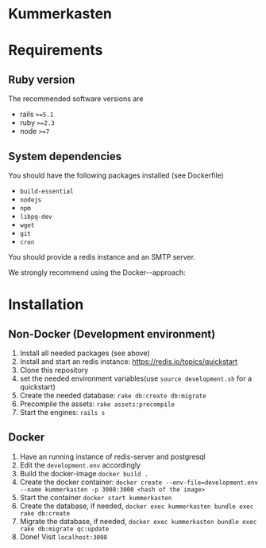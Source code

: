 # Kummerkasten

# Requirements

## Ruby version
The recommended software versions are
  - rails `>=5.1`
  - ruby `>=2.3`
  - node `>=7`

## System dependencies
You should have the following packages installed (see Dockerfile)
  - `build-essential`
  - `nodejs`
  - `npm`
  - `libpq-dev`
  - `wget`
  - `git`
  - `cron`

You should provide a redis instance and an SMTP server.

We strongly recommend using the Docker--approach:

# Installation
## Non-Docker (Development environment)

1. Install all needed packages (see above)
2. Install and start an redis instance: https://redis.io/topics/quickstart
3. Clone this repository
4. set the needed environment variables(use `source development.sh` for a quickstart)
5. Create the needed database: `rake db:create db:migrate`
6. Precompile the assets: `rake assets:precompile`
7. Start the engines: `rails s`

## Docker

1. Have an running instance of redis-server and postgresql
2. Edit the `development.env` accordingly
3. Build the docker-image `docker build .`
4. Create the docker container: `docker create --env-file=development.env --name kummerkasten -p 3008:3000 <hash of the image>`
5. Start the container `docker start kummerkasten`
6. Create the database, if needed, `docker exec kummerkasten bundle exec rake db:create`
7. Migrate the database, if needed, `docker exec kummerkasten bundle exec rake db:migrate qc:update`
8. Done! Visit `localhost:3008`
